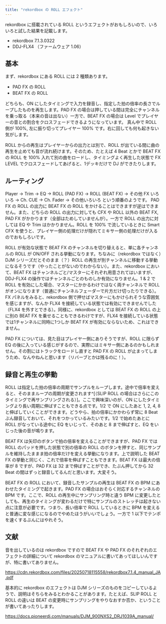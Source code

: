 ```yaml
---
title: "rekordbox の ROLL エフェクト"
---
```


rekordbox に搭載されている ROLL というエフェクトがおもしろいので、いろいろと試した結果を記載します。

- rekordbox 7.1.3.0322
- DDJ-FLX4 （ファームウェア 1.06）

## 基本

まず、rekordbox にある ROLL には 2 種類あります。

- PAD FX の ROLL
- BEAT FX の ROLL

どちらも、ON にしたタイミングで入力を録音し、指定した拍の倍率の長さでループしたものを再生します。PAD FX の場合は押している間は完全にチャンネルを乗っ取る（本来の音は出ない）一方で、BEAT FX の場合は Level でプレイヤーの音との割合をクロスフェードできるようになっています。 真ん中で ROLL 側が 100%, 左に振り切ってプレイヤー 100% です。右に回しても何も起きない気がします。

ROLL からの再生はプレイヤーからの出力とは別で、ROLL が出ている間に曲の再生を止めても音が流れ続けます。そのため、たとえば 4 Beat とかで BEAT FX の ROLL を 100% 入れて別の曲をロードし、タイミングよく再生した状態で FX LEVEL でクロスフェードしてあげると、1デッキだけで DJ ができたりします。

## ルーティング

Player → Trim → EQ → ROLL (PAD FX) → ROLL (BEAT FX) → その他 FX いろいろ → Ch. CUE → Ch. Fader → その他いろいろ という順番のようです。 PAD FX の ROLL の出力に BEAT FX の ROLL をかけることはできますが逆はできません。また、どちらの ROLL の出力に対しても CFX や ROLL 以外の BEAT FX, PAD FX がかかります（全部はためしていませんが）。一方で ROLL の出力に対しては EQ や Trim はかかりません。ROLL を 100% で流しているときに Smart CFX を使うと、プレイヤー側の処理だけが隠れてミキサー側の処理だけが入るのでおもしろいです。

ROLL が有効な状態で BEAT FX のチャンネルを切り替えると、単に各チャンネルの ROLL が ON/OFF される挙動になります。ちなみに（rekordbox ではなく）DJM シリーズだとそのまま（？）ROLL の再生が別チャンネルに移動する挙動になるそうです（やったことがないのでわからない）。また、rekordbox において、BEAT FX はチャンネルごと/マスターにそれぞれ用意されてはいますが、DDJ-FLX4 の操作ではチャンネルごとのものしか有効になりません。1 & 2 で ROLL を有効にした場合、マスターにかかるわけではなく両チャンネルで ROLL がオンになります（普通にチャンネルフェーダーで片方だけ切ったりできる）。FX パネルをみると、rekordbox 側で押せばマスターにもかけられそうな雰囲気を感じますが、なんか FLX4 を接続している状態では有効にできませんでした（FLX4 を外すとできる）。同様に、rekordbox としては BEAT FX の ROLL の上に別の BEAT FX を乗せることもできるわけですが、FLX4 を接続している状態では1チャンネルに同時に1つしか BEAT FX が有効にならないため、これはできません。

PAD FX については、見た目はプレイヤー側にありそうですが、ROLL に限らず EQ の後に入っている感じがするので、実際にはミキサー側にあるのかもしれません。その割にはトラックをロードし直すと PAD FX の ROLL が止まってしまうため、なんやねんと思います（リバーブとかは残るのに！）。

## 録音と再生の挙動

ROLL は指定した拍の倍率の周期でサンプルをループします。途中で倍率を変えると、そのままループの周期が変更されます^[（SLIP ROLL の場合はさらにこのタイミングで再サンプリングされる）]。ここで興味深いのが、ON にしたタイミングより長い周期に伸ばすこともできる点です。1/2 で ON にしたあと 1, 2, 4, 8 と伸ばしていくことができます。どうやら、拍の倍率にかかわらず常に 8 Beat ぶん録音しておいて、それをつかっているみたいです。1/2 で始めたあとに ROLL がなっている途中に EQ をいじって、そのあと 8 まで伸ばすと、EQ をいじった後の音が鳴ります。

BEAT FX は矢印のボタンで拍の倍率を変えることができますが、PAD FX では ROLL のパッドを押した状態で別の倍率の ROLL のボタンを押すと、同じサンプルを維持したままま拍の倍率だけを変える挙動になります。上で説明した BEAT FX の挙動と同じく、これで倍率を伸ばすこともできます。BEAT FX は最大の倍率が 8 ですが、PAD FX は 32 まで伸ばすことができ、たぶん押してから 32 Beat の間はずっと録音してるんだと思います。大変そう。

BEAT FX の ROLL において、録音したサンプルの再生は BEAT FX の BPM にあわせたタイミングで起きます。PAD FX の場合はおそらく対応するチャンネルの BPM です。ここで、ROLL の再生中にサンプリング時と違う BPM に変更したとしても、再生のタイミングが変わるだけで特にサンプルのストレッチは起きない点に注意が必要です。つまり、長い倍率で ROLL しているときに BPM を変えると普通に変な感じになるのでやめたほうがいいでしょう。一方で 1 以下でテンポを速くするぶんにはやれそう。

## 文献

音を出しているのは rekordbox ですので BEAT FX や PAD FX のそれぞれのエフェクトの詳細について rekordbox のマニュアルに書いてあってほしいんですが、特に書いてありません。

<https://cdn.rekordbox.com/files/20250718115558/rekordbox7.1.4_manual_JA.pdf>

基本的に rekordbox のエフェクトは DJM シリーズのものをコピーしているようで、説明はそちらをみるとわかることがあります。たとえば、SLIP ROLL と ROLL の違いは BEAT の変更時にサンプリングをやりなおすか否か、ということが書いてあったりします。

<https://docs.pioneerdj.com/manuals/DJM_900NXS2_DRJ1039A_manual/>

